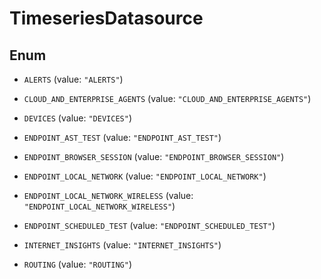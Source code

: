 

# TimeseriesDatasource

## Enum


* `ALERTS` (value: `"ALERTS"`)

* `CLOUD_AND_ENTERPRISE_AGENTS` (value: `"CLOUD_AND_ENTERPRISE_AGENTS"`)

* `DEVICES` (value: `"DEVICES"`)

* `ENDPOINT_AST_TEST` (value: `"ENDPOINT_AST_TEST"`)

* `ENDPOINT_BROWSER_SESSION` (value: `"ENDPOINT_BROWSER_SESSION"`)

* `ENDPOINT_LOCAL_NETWORK` (value: `"ENDPOINT_LOCAL_NETWORK"`)

* `ENDPOINT_LOCAL_NETWORK_WIRELESS` (value: `"ENDPOINT_LOCAL_NETWORK_WIRELESS"`)

* `ENDPOINT_SCHEDULED_TEST` (value: `"ENDPOINT_SCHEDULED_TEST"`)

* `INTERNET_INSIGHTS` (value: `"INTERNET_INSIGHTS"`)

* `ROUTING` (value: `"ROUTING"`)




